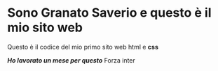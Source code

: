 # Sono Granato Saverio e questo è il mio sito web

Questo è il codice del mio primo sito web html e **css**

***Ho lavorato un mese per questo***
Forza inter